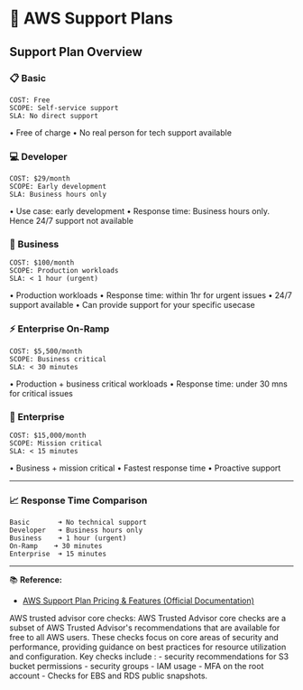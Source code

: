 # 🛟 AWS Support Plans

## Support Plan Overview

### 📋 Basic
```
COST: Free
SCOPE: Self-service support
SLA: No direct support
```
• Free of charge
• No real person for tech support available

### 💻 Developer
```
COST: $29/month
SCOPE: Early development
SLA: Business hours only
```
• Use case: early development
• Response time: Business hours only. Hence 24/7 support not available

### 🏢 Business
```
COST: $100/month
SCOPE: Production workloads
SLA: < 1 hour (urgent)
```
• Production workloads
• Response time: within 1hr for urgent issues
• 24/7 support available
• Can provide support for your specific usecase

### ⚡ Enterprise On-Ramp
```
COST: $5,500/month
SCOPE: Business critical
SLA: < 30 minutes
```
• Production + business critical workloads
• Response time: under 30 mns for critical issues

### 🌟 Enterprise
```
COST: $15,000/month
SCOPE: Mission critical
SLA: < 15 minutes
```
• Business + mission critical
• Fastest response time
• Proactive support

---

### 📈 Response Time Comparison
```
Basic       ➜ No technical support
Developer   ➜ Business hours only
Business    ➜ 1 hour (urgent)
On-Ramp    ➜ 30 minutes
Enterprise  ➜ 15 minutes
```

---


📚 **Reference:**
- [AWS Support Plan Pricing & Features (Official Documentation)](https://aws.amazon.com/premiumsupport/pricing/)



AWS trusted advisor core checks:
AWS Trusted Advisor core checks are a subset of AWS Trusted Advisor's recommendations that are available for free to all AWS users. 
These checks focus on core areas of security and performance, providing guidance on best practices for resource utilization and configuration. Key checks include :
    - security recommendations for S3 bucket permissions
    - security groups
    - IAM usage
    - MFA on the root account
    - Checks for EBS and RDS public snapshots. 